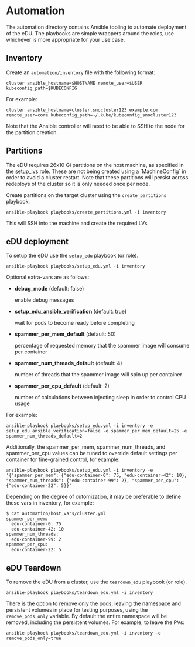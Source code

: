 # Automation

The automation directory contains Ansible tooling to automate deployment of the eDU. The playbooks are simple wrappers around the roles, use whichever is more appropriate for your use case.

## Inventory

Create an `automation/inventory` file with the following format:

```
cluster ansible_hostname=$HOSTNAME remote_user=$USER kubeconfig_path=$KUBECONFIG
```

For example:

```
cluster ansible_hostname=cluster.snocluster123.example.com remote_user=core kubeconfig_path=~/.kube/kubeconfig_snocluster123
```

Note that the Ansible controller will need to be able to SSH to the node for the partition creation.

## Partitions

The eDU requires 26x10 Gi partitions on the host machine, as specified in the [setup_lvs role](automation/roles/setup_lvs/defaults/main.yml`). These are not being created using a `MachineConfig` in order to avoid a cluster restart. Note that these partitions will persist across redeploys of the cluster so it is only needed once per node.

Create partitions on the target cluster using the `create_partitions` playbook:

```shell
ansible-playbook playbooks/create_partitions.yml -i inventory
```

This will SSH into the machine and create the required LVs

## eDU deployment

To setup the eDU use the `setup_edu` playbook (or role).

```shell
ansible-playbook playbooks/setup_edu.yml -i inventory
```

Optional extra-vars are as follows:

- **debug_mode** (default: false)

  enable debug messages

- **setup_edu_ansible_verification** (default: true)

  wait for pods to become ready before completing 

- **spammer_per_mem_default** (default: 50)

  percentage of requested memory that the spammer image will consume per container

- **spammer_num_threads_default** (default: 4)

  number of threads that the spammer image will spin up per container

- **spammer_per_cpu_default** (default: 2)

  number of calculations between injecting sleep in order to control CPU usage

For example:
```shell
ansible-playbook playbooks/setup_edu.yml -i inventory -e setup_edu_ansible_verification=false -e spammer_per_mem_default=25 -e spammer_num_threads_default=2
```

Additionally, the spammer_per_mem, spammer_num_threads, and spammer_per_cpu values can be tuned to override default settings per container for fine-grained control, for example:

```shell
ansible-playbook playbooks/setup_edu.yml -i inventory -e '{"spammer_per_mem": {"edu-container-0": 75, "edu-container-42": 10}, "spammer_num_threads": {"edu-container-99": 2}, "spammer_per_cpu": {"edu-container-22": 5}}'
```

Depending on the degree of cutomization, it may be preferable to define these vars in inventory, for example:

```shell
$ cat automation/host_vars/cluster.yml
spammer_per_mem:
  edu-container-0: 75
  edu-container-42: 10
spammer_num_threads:
  edu-container-99: 2
spammer_per_cpu:
  edu-container-22: 5
```

## eDU Teardown

To remove the eDU from a cluster, use the `teardown_edu` playbook (or role).

```shell
ansible-playbook playbooks/teardown_edu.yml -i inventory
```

There is the option to remove only the pods, leaving the namespace and persistent volumes in place for testing purposes, using the `remove_pods_only` variable. By default the entire namespace will be removed, including the persistent volumes. For example, to leave the PVs:

```shell
ansible-playbook playbooks/teardown_edu.yml -i inventory -e remove_pods_only=true
```
